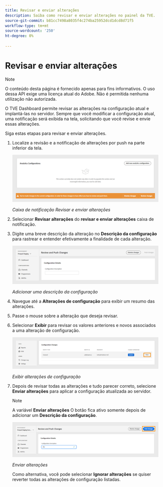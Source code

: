 ```yaml
---
title: Revisar e enviar alterações
description: Saiba como revisar e enviar alterações no painel da TVE.
source-git-commit: b81cc7498a8035f4c274ba25952dcd1dcd8d71f5
workflow-type: tm+mt
source-wordcount: '250'
ht-degree: 0%

---
```


# Revisar e enviar alterações

>[!NOTE]
>
>O conteúdo desta página é fornecido apenas para fins informativos. O uso dessa API exige uma licença atual do Adobe. Não é permitida nenhuma utilização não autorizada.

O TVE Dashboard permite revisar as alterações na configuração atual e implantá-las no servidor. Sempre que você modificar a configuração atual, uma notificação será exibida na tela, solicitando que você revise e envie essas alterações.

Siga estas etapas para revisar e enviar alterações.

1. Localize a revisão e a notificação de alterações por push na parte inferior da tela.

   ![Revisar e enviar notificação de alterações](assets/review-changes.png)

   *Caixa de notificação Revisar e enviar alterações*

1. Selecionar **Revisar alterações** do **revisar e enviar alterações** caixa de notificação.

1. Digite uma breve descrição da alteração no **Descrição da configuração** para rastrear e entender efetivamente a finalidade de cada alteração.

   ![Adicionar uma descrição da configuração](assets/add-conf-desc.png)

   *Adicionar uma descrição da configuração*

1. Navegue até a **Alterações de configuração** para exibir um resumo das alterações.

1. Passe o mouse sobre a alteração que deseja revisar.

1. Selecionar **Exibir** para revisar os valores anteriores e novos associados a uma alteração de configuração.

   ![Exibir alterações de configuração](assets/view-configuration-changes.png)

   *Exibir alterações de configuração*

1. Depois de revisar todas as alterações e tudo parecer correto, selecione **Enviar alterações** para aplicar a configuração atualizada ao servidor.

   >[!NOTE]
   >
   >A variável **Enviar alterações** O botão fica ativo somente depois de adicionar um **Descrição da configuração**.

   ![Enviar alterações](assets/push-changes.png)

   *Enviar alterações*

   Como alternativa, você pode selecionar **Ignorar alterações** se quiser reverter todas as alterações de configuração listadas.


